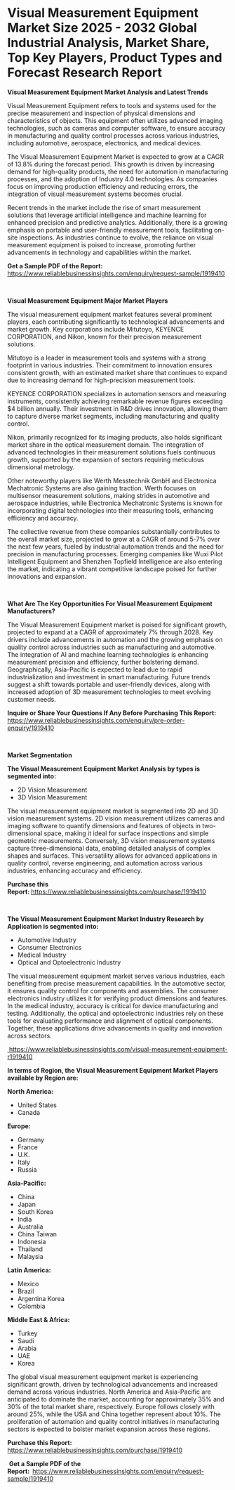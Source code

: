 <p><h1>Visual Measurement Equipment Market Size 2025 - 2032 Global Industrial Analysis, Market Share, Top Key Players, Product Types and Forecast Research Report</h1></p><p><strong>Visual Measurement Equipment Market Analysis and Latest Trends</strong></p>
<p><p>Visual Measurement Equipment refers to tools and systems used for the precise measurement and inspection of physical dimensions and characteristics of objects. This equipment often utilizes advanced imaging technologies, such as cameras and computer software, to ensure accuracy in manufacturing and quality control processes across various industries, including automotive, aerospace, electronics, and medical devices.</p><p>The Visual Measurement Equipment Market is expected to grow at a CAGR of 13.8% during the forecast period. This growth is driven by increasing demand for high-quality products, the need for automation in manufacturing processes, and the adoption of Industry 4.0 technologies. As companies focus on improving production efficiency and reducing errors, the integration of visual measurement systems becomes crucial.</p><p>Recent trends in the market include the rise of smart measurement solutions that leverage artificial intelligence and machine learning for enhanced precision and predictive analytics. Additionally, there is a growing emphasis on portable and user-friendly measurement tools, facilitating on-site inspections. As industries continue to evolve, the reliance on visual measurement equipment is poised to increase, promoting further advancements in technology and capabilities within the market.</p></p>
<p><strong>Get a Sample PDF of the Report:&nbsp;</strong> <a href="https://www.reliablebusinessinsights.com/enquiry/request-sample/1919410?utm_campaign=2820&utm_medium=2&utm_source=Github&utm_content=ia&utm_term=12042025&utm_id=visual-measurement-equipment">https://www.reliablebusinessinsights.com/enquiry/request-sample/1919410</a></p>
<p>&nbsp;</p>
<p><strong>Visual Measurement Equipment Major Market Players</strong></p>
<p><p>The visual measurement equipment market features several prominent players, each contributing significantly to technological advancements and market growth. Key corporations include Mitutoyo, KEYENCE CORPORATION, and Nikon, known for their precision measurement solutions. </p><p>Mitutoyo is a leader in measurement tools and systems with a strong footprint in various industries. Their commitment to innovation ensures consistent growth, with an estimated market share that continues to expand due to increasing demand for high-precision measurement tools.</p><p>KEYENCE CORPORATION specializes in automation sensors and measuring instruments, consistently achieving remarkable revenue figures exceeding $4 billion annually. Their investment in R&D drives innovation, allowing them to capture diverse market segments, including manufacturing and quality control.</p><p>Nikon, primarily recognized for its imaging products, also holds significant market share in the optical measurement domain. The integration of advanced technologies in their measurement solutions fuels continuous growth, supported by the expansion of sectors requiring meticulous dimensional metrology.</p><p>Other noteworthy players like Werth Messtechnik GmbH and Electronica Mechatronic Systems are also gaining traction. Werth focuses on multisensor measurement solutions, making strides in automotive and aerospace industries, while Electronica Mechatronic Systems is known for incorporating digital technologies into their measuring tools, enhancing efficiency and accuracy.</p><p>The collective revenue from these companies substantially contributes to the overall market size, projected to grow at a CAGR of around 5-7% over the next few years, fueled by industrial automation trends and the need for precision in manufacturing processes. Emerging companies like Wuxi Pilot Intelligent Equipment and Shenzhen Topfield Intelligence are also entering the market, indicating a vibrant competitive landscape poised for further innovations and expansion.</p></p>
<p>&nbsp;</p>
<p><strong>What Are The Key Opportunities For Visual Measurement Equipment Manufacturers?</strong></p>
<p><p>The Visual Measurement Equipment market is poised for significant growth, projected to expand at a CAGR of approximately 7% through 2028. Key drivers include advancements in automation and the growing emphasis on quality control across industries such as manufacturing and automotive. The integration of AI and machine learning technologies is enhancing measurement precision and efficiency, further bolstering demand. Geographically, Asia-Pacific is expected to lead due to rapid industrialization and investment in smart manufacturing. Future trends suggest a shift towards portable and user-friendly devices, along with increased adoption of 3D measurement technologies to meet evolving customer needs.</p></p>
<p><strong>Inquire or Share Your Questions If Any Before Purchasing This Report:</strong> <a href="https://www.reliablebusinessinsights.com/enquiry/pre-order-enquiry/1919410?utm_campaign=2820&utm_medium=2&utm_source=Github&utm_content=ia&utm_term=12042025&utm_id=visual-measurement-equipment">https://www.reliablebusinessinsights.com/enquiry/pre-order-enquiry/1919410</a></p>
<p>&nbsp;</p>
<p><strong>Market Segmentation</strong></p>
<p><strong>The Visual Measurement Equipment Market Analysis by types is segmented into:</strong></p>
<p><ul><li>2D Vision Measurement</li><li>3D Vision Measurement</li></ul></p>
<p><p>The visual measurement equipment market is segmented into 2D and 3D vision measurement systems. 2D vision measurement utilizes cameras and imaging software to quantify dimensions and features of objects in two-dimensional space, making it ideal for surface inspections and simple geometric measurements. Conversely, 3D vision measurement systems capture three-dimensional data, enabling detailed analysis of complex shapes and surfaces. This versatility allows for advanced applications in quality control, reverse engineering, and automation across various industries, enhancing accuracy and efficiency.</p></p>
<p><strong>Purchase this Report:&nbsp;</strong><a href="https://www.reliablebusinessinsights.com/purchase/1919410?utm_campaign=2820&utm_medium=2&utm_source=Github&utm_content=ia&utm_term=12042025&utm_id=visual-measurement-equipment">https://www.reliablebusinessinsights.com/purchase/1919410</a></p>
<p>&nbsp;</p>
<p><strong>The Visual Measurement Equipment Market Industry Research by Application is segmented into:</strong></p>
<p><ul><li>Automotive Industry</li><li>Consumer Electronics</li><li>Medical Industry</li><li>Optical and Optoelectronic Industry</li></ul></p>
<p><p>The visual measurement equipment market serves various industries, each benefiting from precise measurement capabilities. In the automotive sector, it ensures quality control for components and assemblies. The consumer electronics industry utilizes it for verifying product dimensions and features. In the medical industry, accuracy is critical for device manufacturing and testing. Additionally, the optical and optoelectronic industries rely on these tools for evaluating performance and alignment of optical components. Together, these applications drive advancements in quality and innovation across sectors.</p></p>
<p><a href="https://www.reliablebusinessinsights.com/visual-measurement-equipment-r1919410?utm_campaign=2820&utm_medium=2&utm_source=Github&utm_content=ia&utm_term=12042025&utm_id=visual-measurement-equipment">&nbsp;https://www.reliablebusinessinsights.com/visual-measurement-equipment-r1919410</a></p>
<p><strong>In terms of Region, the Visual Measurement Equipment Market Players available by Region are:</strong></p>
<p>
    <p> <strong> North America: </strong>
        <ul>
            <li>United States</li>
            <li>Canada</li>
        </ul>
        </p> 
    <p> <strong> Europe: </strong>
        <ul>
            <li>Germany</li>
            <li>France</li>
            <li>U.K.</li>
            <li>Italy</li>
            <li>Russia</li>
        </ul>
        </p> 
    <p> <strong> Asia-Pacific: </strong>
        <ul>
            <li>China</li>
            <li>Japan</li>
            <li>South Korea</li>
            <li>India</li>
            <li>Australia</li>
            <li>China Taiwan</li>
            <li>Indonesia</li>
            <li>Thailand</li>
            <li>Malaysia</li>
        </ul>
        </p> 
    <p> <strong> Latin America: </strong>
        <ul>
            <li>Mexico</li>
            <li>Brazil</li>
            <li>Argentina Korea</li>
            <li>Colombia</li>
        </ul>
        </p> 
    <p> <strong> Middle East & Africa: </strong>
        <ul>
            <li>Turkey</li>
            <li>Saudi</li>
            <li>Arabia</li>
            <li>UAE</li>
            <li>Korea</li>
        </ul>
    </p>
    </p>
<p><p>The global visual measurement equipment market is experiencing significant growth, driven by technological advancements and increased demand across various industries. North America and Asia-Pacific are anticipated to dominate the market, accounting for approximately 35% and 30% of the total market share, respectively. Europe follows closely with around 25%, while the USA and China together represent about 10%. The proliferation of automation and quality control initiatives in manufacturing sectors is expected to bolster market expansion across these regions.</p></p>
<p><strong>Purchase this Report: </strong><a href="https://www.reliablebusinessinsights.com/purchase/1919410?utm_campaign=2820&utm_medium=2&utm_source=Github&utm_content=ia&utm_term=12042025&utm_id=visual-measurement-equipment">https://www.reliablebusinessinsights.com/purchase/1919410</a></p>
<p>&nbsp;<strong>Get a Sample PDF of the Report:&nbsp;&nbsp;</strong><a href="https://www.reliablebusinessinsights.com/enquiry/request-sample/1919410?utm_campaign=2820&utm_medium=2&utm_source=Github&utm_content=ia&utm_term=12042025&utm_id=visual-measurement-equipment">https://www.reliablebusinessinsights.com/enquiry/request-sample/1919410</a></p>
<p><strong></strong></p>
<p><p></p><p></p><p></p></p>
